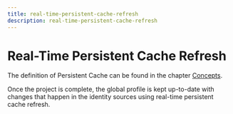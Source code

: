 ```yaml
---
title: real-time-persistent-cache-refresh
description: real-time-persistent-cache-refresh
---
```

         
# Real-Time Persistent Cache Refresh

The definition of Persistent Cache can be found in the chapter [Concepts](#persistent-cache).

Once the project is complete, the global profile is kept up-to-date with changes that happen in the identity sources using real-time persistent cache refresh.
